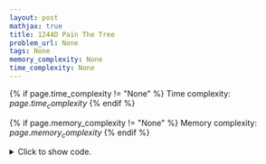 ```yaml
---
layout: post
mathjax: true
title: 1244D Pain The Tree
problem_url: None
tags: None
memory_complexity: None
time_complexity: None
---
```




{% if page.time_complexity != "None" %}
Time complexity: ${{ page.time_complexity }}$
{% endif %}

{% if page.memory_complexity != "None" %}
Memory complexity: ${{ page.memory_complexity }}$
{% endif %}

<details>
<summary>
<p style="display:inline">Click to show code.</p>
</summary>
```cpp
{% raw %}
using namespace std;
using ll = long long;
using vi = vector<int>;
int const NMAX = 1e5;
ll const INF = 1e17;
int n, c[3][NMAX];
vi g[NMAX];
int main(void)
{
    int u, v;
    cin >> n;
    for (int i = 0; i < 3; ++i)
        for (int j = 0; j < n; ++j)
            cin >> c[i][j];
    for (int i = 0; i < n - 1; ++i)
    {
        cin >> u >> v, u--, v--;
        g[u].push_back(v);
        g[v].push_back(u);
    }
    try
    {
        int leaf = distance(
            g, find_if(g, g + n, [](vi const &adj) { return (int)adj.size() == 1; }));
        vi a(n), p = {0, 1, 2};
        int prv = -1, u = leaf;
        for (int i = 0; i < n; ++i)
        {
            a[i] = u;
            if (prv != -1)
                g[u].erase(find(g[u].begin(), g[u].end(), prv));
            if ((int)g[u].size() > 1)
                throw -1;
            if (i < n - 1)
            {
                prv = u;
                u = g[u].back();
            }
        }
        vector<vi> ps(6);
        int k;
        ll ans = INF;
        for (int i = 0; i < 6; ++i, next_permutation(p.begin(), p.end()))
        {
            ps[i] = p;
            ll cur = 0;
            for (int j = 0; j < n; ++j)
                cur += c[p[j % 3]][a[j]];
            if (cur < ans)
            {
                ans = cur;
                k = i;
            }
        }
        vi ansv(n);
        for (int i = 0; i < n; ++i)
            ansv[a[i]] = ps[k][i % 3] + 1;
        cout << ans << endl;
        for (int i = 0; i < n; ++i)
            cout << ansv[i] << " ";
        cout << endl;
    }
    catch (int e)
    {
        cout << e << endl;
    }
    return 0;
}

{% endraw %}
```
</details>

